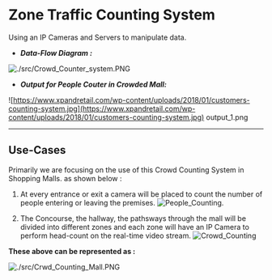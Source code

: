 # Zone Traffic Counting System

Using an IP Cameras and Servers to manipulate data.

- ***Data-Flow Diagram :***

![./src/Crowd_Counter_system.PNG](https://github.com/Zeo-shark/Irisys-Mall-Crowd-Counting-Challenge/blob/main/src/Crowd_Counter_system.PNG)   

 - ***Output for People Couter in Crowded Mall:***  

 ![https://www.xpandretail.com/wp-content/uploads/2018/01/customers-counting-system.jpg](https://www.xpandretail.com/wp-content/uploads/2018/01/customers-counting-system.jpg) output_1.png

<hr>  
 
 ## Use-Cases  
 
 Primarily we are focusing on the use of this Crowd Counting System in Shopping Malls. as shown below :
 1. At every entrance or exit a camera will be placed to count the number of people entering or leaving the premises.
 ![People_Counting](https://www.mobotix.com/sites/default/files/styles/facebook/public/2020-06/backontrack_1_930x550.jpg?h=c4a9cdb7&itok=p09sYf8W).

 2. The Concourse, the hallway, the pathsways through the mall will be divided into different zones and each zone will have an IP Camera to perform head-count on the real-time video stream.
 ![Crowd_Counting](https://global.canon/en/technology/img/frontier/count2019_img1.jpg) 

**These above can be represented as :**

 ![./src/Crwd_Counting_Mall.PNG](https://github.com/Zeo-shark/Irisys-Mall-Crowd-Counting-Challenge/blob/main/src/Crwd_Counting_Mall.PNG)

